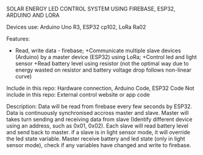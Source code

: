 SOLAR ENERGY LED CONTROL SYSTEM 
USING FIREBASE, ESP32, ARDUINO AND LORA

Devices use: Arduino Uno R3, ESP32 cp102, LoRa Ra02

Features: 
+ Read, write data - firebase; 
+Communicate multiple slave devices (Arduino) by a master device (ESP32) using LoRa;
+Control led and light sensor
+Read battery level using resistor (not the optimal way due to energy wasted on resistor and battery voltage drop follows non-linear curve)

Include in this repo: Hardware connection, Arduino Code, ESP32 Code
Not include in this repo: External control website or app code

Description: Data will be read from firebase every few seconds by ESP32. Data is continuously synchronised accross master and slave. 
Master will takes turn sending and receiving data from slave (Identify different device using an address, such as 0x01, 0x02).
Each slave will read battery level and send back to master. if a slave is in light sensor mode,  it will override the led state variable.
Master receive battery and led state (only in light sensor mode), check if any variables have changed and write to firebase. 
